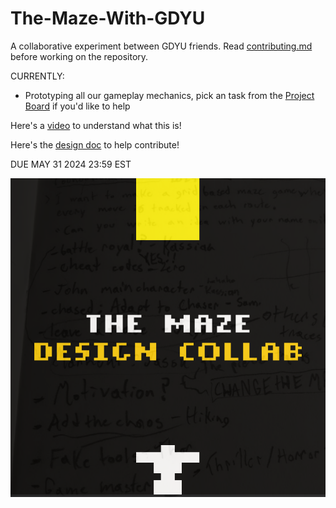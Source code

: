 # The-Maze-With-GDYU
 A collaborative experiment between GDYU friends.
Read [contributing.md](/docs/contributing.md) before working on the repository.

 CURRENTLY:
 - Prototyping all our gameplay mechanics, pick an task from the [Project Board](https://github.com/orgs/GDYUClub/projects/1) if you'd like to help

Here's a [video](https://youtu.be/xjZsrdWe2jU) to understand what this is!

Here's the [design doc](https://docs.google.com/document/d/1vs-uuo3EVE-bTyuviN5FSpdkm3ZyLSNCJJKOx5uJOF0/edit#heading=h.1jqugjgd3he3) to help contribute!


DUE MAY 31 2024 23:59 EST

![THEMAZEphoto](/docs/gh_readme_assets/THEMAZEhahahahatestingargstuffifyouseethismessagemesayingyoudidhehehe2.png)


